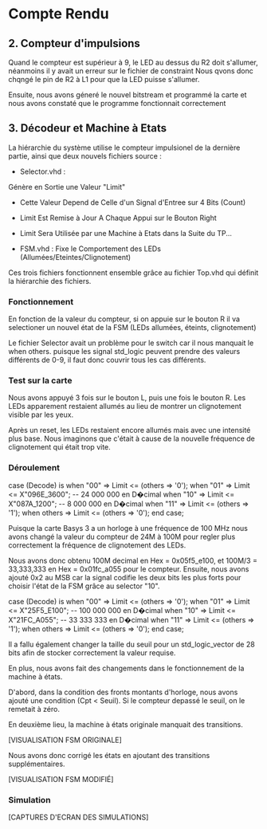 # Compte Rendu

## 2. Compteur d'impulsions

Quand le compteur est supérieur à 9, le LED au dessus du R2 doit s'allumer, néanmoins il y avait un erreur sur le fichier de constraint
Nous qvons donc chqngé le pin de R2 à L1 pour que la LED puisse s'allumer.

Ensuite, nous avons géneré le nouvel bitstream et programmé la carte et nous avons constaté que le programme fonctionnait correctement

## 3. Décodeur et Machine à Etats

La hiérarchie du système utilise le compteur impulsionel de la dernière partie, ainsi que deux nouvels fichiers source :

- Selector.vhd :

Génère en Sortie une Valeur "Limit"

- Cette Valeur Depend de Celle d'un Signal d'Entree sur 4 Bits (Count)
- Limit Est Remise à Jour A Chaque Appui sur le Bouton Right
- Limit Sera Utilisée par une Machine à Etats dans la Suite du TP...

- FSM.vhd :
Fixe le Comportement des LEDs (Allumées/Eteintes/Clignotement)

Ces trois fichiers fonctionnent ensemble grâce au fichier Top.vhd qui définit la hiérarchie des fichiers.

### Fonctionnement

En fonction de la valeur du compteur, si on appuie sur le bouton R il va selectioner un nouvel état de la FSM (LEDs allumées, éteints, clignotement)

Le fichier Selector avait un problème pour le switch car il nous manquait le when others. puisque les signal std_logic peuvent prendre des valeurs différents de 0-9, il faut donc couvrir tous les cas différents.

### Test sur la carte

Nous avons appuyé 3 fois sur le bouton L, puis une fois le bouton R. Les LEDs apparement restaient allumés au lieu de montrer un clignotement visible par les yeux.

Après un reset, les LEDs restaient encore allumés mais avec  une intensité plus base. Nous imaginons que c'était à cause de la nouvelle fréquence de clignotement qui était trop vite.

### Déroulement

case (Decode) is
    when "00" => Limit   <= (others => '0');
    when "01" => Limit   <= X"096E_3600";  -- 24 000 000 en D�cimal
    when "10" => Limit   <= X"087A_1200";  -- 8 000 000 en D�cimal
    when "11" => Limit   <= (others => '1');
    when others => Limit <= (others => '0');
end case;

Puisque la carte Basys 3 a un horloge à une fréquence de 100 MHz nous avons changé la valeur du compteur de 24M à 100M pour regler plus correctement la fréquence de clignotement des LEDs.

Nous avons donc obtenu 100M decimal en Hex = 0x05f5_e100, et 100M/3 = 33,333,333 en Hex = 0x01fc_a055 pour le compteur.
Ensuite, nous avons ajouté 0x2 au MSB car la signal codifie les deux bits les plus forts pour choisir l'état de la FSM grâce au selector "10".

case (Decode) is
    when "00" => Limit   <= (others => '0');
    when "01" => Limit   <= X"25F5_E100"; -- 100 000 000 en D�cimal
    when "10" => Limit   <= X"21FC_A055"; -- 33 333 333 en D�cimal
    when "11" => Limit   <= (others => '1');
    when others => Limit <= (others => '0');
end case;

Il a fallu également changer la taille du seuil pour un std_logic_vector de 28 bits afin de stocker correctement la valeur requise.

En plus, nous avons fait des changements dans le fonctionnement de la machine à états.

D'abord, dans la condition des fronts montants d'horloge, nous avons ajouté une condition (Cpt < Seuil). Si le compteur depassé le seuil, on le remetait à zéro.

En deuxième lieu, la machine à états originale manquait des transitions.

[VISUALISATION FSM ORIGINALE]

Nous avons donc corrigé les états en ajoutant des transitions supplémentaires.

[VISUALISATION FSM MODIFIÉ]

### Simulation

[CAPTURES D'ECRAN DES SIMULATIONS]
